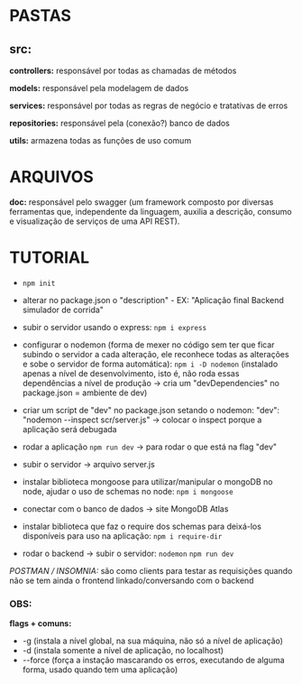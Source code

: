 # PASTAS

## src:
**controllers:** responsável por todas as chamadas de métodos

**models:** responsável pela modelagem de dados

**services:** responsável por todas as regras de negócio e tratativas de erros

**repositories:** responsável pela (conexão?) banco de dados

**utils:** armazena todas as funções de uso comum

# ARQUIVOS

**doc:** responsável pelo swagger (um framework composto por diversas ferramentas que, independente da linguagem, auxilia a descrição, consumo e visualização de serviços de uma API REST).

# TUTORIAL

<!-- VERIFICAR ITENS ANTERIORES -->
* `npm init`
* alterar no package.json o "description" - EX: "Aplicação final Backend simulador de corrida"
* subir o servidor usando o express: `npm i express`
* configurar o nodemon (forma de mexer no código sem ter que ficar subindo o servidor a cada alteração, ele reconhece todas as alterações e sobe o servidor de forma automática): `npm i -D nodemon` (instalado apenas a nível de desenvolvimento, isto é, não roda essas dependências a nível de produção -> cria um "devDependencies" no package.json = ambiente de dev)
* criar um script de "dev" no package.json setando o nodemon: "dev": "nodemon --inspect scr/server.js" -> colocar o inspect porque a aplicação será debugada
* rodar a aplicação `npm run dev` -> para rodar o que está na flag "dev"
* subir o servidor -> arquivo server.js
* instalar biblioteca mongoose para utilizar/manipular o mongoDB no node, ajudar o uso de schemas no node: `npm i mongoose`
* conectar com o banco de dados -> site MongoDB Atlas <!-- VERIFICAR COMO FAZER ESSA PARTE DA CONCECÇÃO (aula 08/06/22 - 59 min) -->
* instalar biblioteca que faz o require dos schemas para deixá-los disponíveis para uso na aplicação: `npm i require-dir`

* rodar o backend -> subir o servidor: `nodemon` `npm run dev`

*POSTMAN / INSOMNIA:* são como clients para testar as requisições quando não se tem ainda o frontend linkado/conversando com o backend

### OBS:
**flags + comuns:**
* -g (instala a nível global, na sua máquina, não só a nível de aplicação)
* -d (instala somente a nível de aplicação, no localhost)
* --force (força a instação mascarando os erros, executando de alguma forma, usado quando tem uma aplicação)
